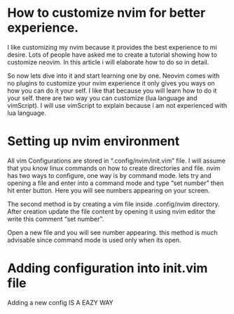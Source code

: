 # How to customize nvim for better experience.

I like customizing my nvim because it provides the best experience to mi desire. Lots of people have asked me to create a tutorial showing how to customize neovim. In this article i will elaborate how to do so in detail.

So now lets dive into it and start learning one by one. Neovim comes with no plugins to customize your nvim experience it only gives you ways on how you can do it your self. I like that because you will learn how to do it your self. there are two way you can customize (lua language and vimScript). I will use vimScript to explain because i am not experienced with lua language.

# Setting up nvim environment

All vim Configurations are stored in “.config/nvim/init.vim” file. I will assume that you know linux commands on how to create directories and file. nvim has two ways to configure, one way is by command mode. lets try and opening a file and enter into a command mode and type “set number” then hit enter button. Here you will see numbers appearing on your screen.

The second method is by creating a vim file inside .config/nvim directory. After creation update the file content by opening it using nvim editor the write this comment “set number”.

Open a new file and you will see number appearing. this method is much advisable since command mode is used only when its open.

# Adding configuration into init.vim file

Adding a new config IS A EAZY WAY
